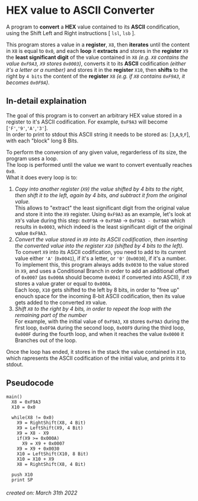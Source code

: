 # HEX value to ASCII Converter
A program to **convert** a **HEX** value contained to its **ASCII** condification, using the Shift Left and Right instructions [ ``lsl``, ``lsb`` ].  

This program stores a value in a **register**, ``X8``, then **iterates** until the content in ``X8`` is equal to ``0x0``, and each **loop** it **extracts** and stores in the **register** ``X9`` the **least significant digit** of the value contained in ``X8`` _(e.g. ``X8`` contains the value ``0xF9A3``, ``X9`` stores ``0x0003``)_, converts it to its **ASCII** codification _(either it's a letter or a number)_ and stores it in the **register** ``X10``, then **shifts** to the right by ``4 bits`` the content of the **register** ``X8`` _(e.g. if ``X8`` contains ``0xF9A3``, it becomes ``0x0F9A``)_.


## In-detail explaination
The goal of this program is to convert an arbitrary HEX value stored in a register to it's ASCII codification. For example, ``0xF9A3`` will become [``'F'``,``'9'``,``'A'``,``'3'``].  
In order to print to stdout this ASCII string it needs to be stored as: [``3``,``A``,``9``,``F``], with each "block" long 8 Bits.  
  
To perform the conversion of any given value, regarderless of its size, the program uses a loop.  
The loop is performed until the value we want to convert eventually reaches ``0x0``.  
What it does every loop is to:
1. _Copy into another register (``X9``) the value shifted by 4 bits to the right, then shift it to the left, again by 4 bits, and subtract it from the original value._  
This allows to "extract" the least significant digit from the original value and store it into the ``X9`` register.
Using ``0xF9A3`` as an example, let's look at ``X9``'s value during this step: ``0x0F9A`` -> ``0xF9A0`` -> ``0xF9A3 - 0xF9A0`` which results in ``0x0003``, which indeed is the least significant digit of the original value ``0xF9A3``.
2. _Convert the value stored in ``X9`` into its ASCII codification, then inserting the converted value into the register ``X10`` (shifted by 4 bits to the left)._  
To convert ``X9`` into its ASCII codification, you need to add to its current value either ``'A'`` (``0x0041``), if it's a letter, or ``'0'`` (``0x0030``), if it's a number. To implement this, this program always adds ``0x0030`` to the value stored in ``X9``, and uses a Conditional Branch in order to add an additional offset of ``0x0007`` (as ``0x000A`` should become ``0x0041`` if converted into ASCII), if ``X9`` stores a value grater or equal to ``0x000A``.  
Each loop, ``X10`` gets shifted to the left by 8 bits, in order to "free up" enouch space for the incoming 8-bit ASCII codification, then its value gets added to the converted ``X9`` value.
3. _Shift ``X8`` to the right by 4 bits, in order to repeat the loop with the remaining part of the number_  
For example, with the initial value of ``0xF9A3``, ``X8`` stores ``0xF9A3`` during the first loop, ``0x0F9A`` during the second loop, ``0x00F9`` during the third loop, ``0x000F`` during the fourth loop, and when it reaches the value ``0x0000`` it Branches out of the loop.
  
Once the loop has ended, it stores in the stack the value contained in ``X10``, which rapresents the ASCII codification of the initial value,  and prints it to stdout.

## Pseudocode
```
main()
  X8 = 0xF9A3
  X10 = 0x0
  
  while(X8 != 0x0)
    X9 = RightShift(X8, 4 Bit)
    X9 = LeftShift(X9, 4 Bit)
    X9 = X8 - X9
    if(X9 >= 0x000A)
      X9 = X9 + 0x0007
    X9 = X9 + 0x0030
    X10 = LeftShift(X10, 8 Bit)
    X10 = X10 + X9
    X8 = RightShift(X8, 4 Bit)
  
  push X10
  print SP
```


###### _created on: March 31th 2022_
 
